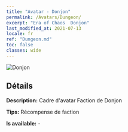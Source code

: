 ```yaml
---
title: "Avatar - Donjon"
permalink: /Avatars/Dungeon/
excerpt: "Era of Chaos  Donjon"
last_modified_at: 2021-07-13
locale: fr
ref: "Dungeon.md"
toc: false
classes: wide
---
```

 ![Donjon](/images/a/avatarFrame_45.png)

## Détails

 **Description:** Cadre d'avatar Faction de Donjon 

 **Tips:** Récompense de faction 

 **Is available:**  - 

